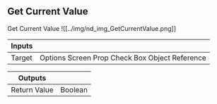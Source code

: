 ## Get Current Value
Get Current Value
![[../img/nd_img_GetCurrentValue.png]]

|Inputs||
|--|--|
| Target | Options Screen Prop Check Box Object Reference |

|Outputs||
|--|--|
| Return Value | Boolean |
